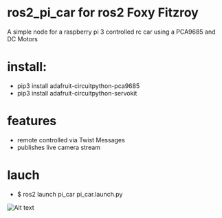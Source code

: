 # ros2_pi_car for ros2 Foxy Fitzroy
A simple node for a raspberry pi 3 controlled rc car using a PCA9685 and DC Motors

# install:
- pip3 install adafruit-circuitpython-pca9685
- pip3 install adafruit-circuitpython-servokit

# features
- remote controlled via Twist Messages
- publishes live camera stream

# lauch
- $ ros2 launch pi_car pi_car.launch.py

![Alt text](pi_car.png?raw=true "pi_car")
